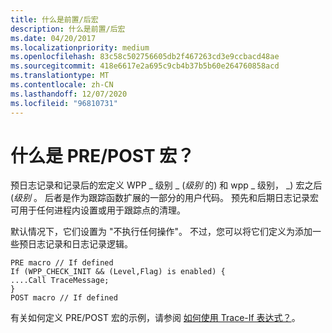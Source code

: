 ```yaml
---
title: 什么是前置/后宏
description: 什么是前置/后宏
ms.date: 04/20/2017
ms.localizationpriority: medium
ms.openlocfilehash: 83c58c502756605db2f467263cd3e9ccbacd48ae
ms.sourcegitcommit: 418e6617e2a695c9cb4b37b5b60e264760858acd
ms.translationtype: MT
ms.contentlocale: zh-CN
ms.lasthandoff: 12/07/2020
ms.locfileid: "96810731"
---
```

# <a name="what-are-pre--post-macros"></a>什么是 PRE/POST 宏？


预日志记录和记录后的宏定义 WPP \_ 级别 \_ (*级别* 的) 和 wpp \_ 级别， \_) 宏之后 (*级别* 。 后者是作为跟踪函数扩展的一部分的用户代码。 预先和后期日志记录宏可用于任何进程内设置或用于跟踪点的清理。

默认情况下，它们设置为 "不执行任何操作"。 不过，您可以将它们定义为添加一些预日志记录和日志记录逻辑。

```
PRE macro // If defined
If (WPP_CHECK_INIT && (Level,Flag) is enabled) {
....Call TraceMessage;
}
POST macro // If defined
```

有关如何定义 PRE/POST 宏的示例，请参阅 [如何使用 Trace-If 表达式？](how-are-trace-if-expressions-used-.md)。

 

 






